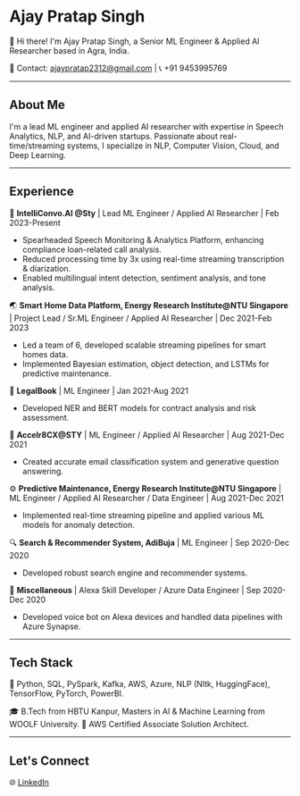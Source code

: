 # Ajay Pratap Singh

👋 Hi there! I'm Ajay Pratap Singh, a Senior ML Engineer & Applied AI Researcher based in Agra, India.

📧 Contact: ajaypratap2312@gmail.com | 📞 +91 9453995769

---

## About Me

I'm a lead ML engineer and applied AI researcher with expertise in Speech Analytics, NLP, and AI-driven startups. Passionate about real-time/streaming systems, I specialize in NLP, Computer Vision, Cloud, and Deep Learning.

---

## Experience

🚀 **IntelliConvo.AI @Sty** | Lead ML Engineer / Applied AI Researcher | Feb 2023-Present
- Spearheaded Speech Monitoring & Analytics Platform, enhancing compliance loan-related call analysis.
- Reduced processing time by 3x using real-time streaming transcription & diarization.
- Enabled multilingual intent detection, sentiment analysis, and tone analysis.

🌏 **Smart Home Data Platform, Energy Research Institute@NTU Singapore** | Project Lead / Sr.ML Engineer / Applied AI Researcher | Dec 2021-Feb 2023
- Led a team of 6, developed scalable streaming pipelines for smart homes data.
- Implemented Bayesian estimation, object detection, and LSTMs for predictive maintenance.

💼 **LegalBook** | ML Engineer | Jan 2021-Aug 2021
- Developed NER and BERT models for contract analysis and risk assessment.

📧 **Accelr8CX@STY** | ML Engineer / Applied AI Researcher | Aug 2021-Dec 2021
- Created accurate email classification system and generative question answering.

⚙️ **Predictive Maintenance, Energy Research Institute@NTU Singapore** | ML Engineer / Applied AI Researcher / Data Engineer | Aug 2021-Dec 2021
- Implemented real-time streaming pipeline and applied various ML models for anomaly detection.

🔍 **Search & Recommender System, AdiBuja** | ML Engineer | Sep 2020-Dec 2020
- Developed robust search engine and recommender systems.

🔧 **Miscellaneous** | Alexa Skill Developer / Azure Data Engineer | Sep 2020-Dec 2020
- Developed voice bot on Alexa devices and handled data pipelines with Azure Synapse.

---

## Tech Stack

🔧 Python, SQL, PySpark, Kafka, AWS, Azure, NLP (Nltk, HuggingFace), TensorFlow, PyTorch, PowerBI.

🎓 B.Tech from HBTU Kanpur, Masters in AI & Machine Learning from WOOLF University.
📜 AWS Certified Associate Solution Architect.

---

## Let's Connect

🌐 [LinkedIn](https://www.linkedin.com/in/ajay-pratap-singh/)


<!---
ajay-on-exile/ajay-on-exile is a ✨ special ✨ repository because its `README.md` (this file) appears on your GitHub profile.
You can click the Preview link to take a look at your changes.
--->
